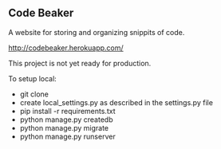 Code Beaker
----------------------
A website for storing and organizing snippits of code.

http://codebeaker.herokuapp.com/

This project is not yet ready for production.

To setup local:
- git clone
- create local_settings.py as described in the settings.py file
- pip install -r requirements.txt
- python manage.py createdb
- python manage.py migrate
- python manage.py runserver

